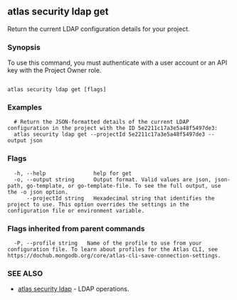 ## atlas security ldap get

Return the current LDAP configuration details for your project.


### Synopsis

To use this command, you must authenticate with a user account or an API key with the Project Owner role.



```

atlas security ldap get [flags]
```

### Examples

```
  # Return the JSON-formatted details of the current LDAP configuration in the project with the ID 5e2211c17a3e5a48f5497de3:
  atlas security ldap get --projectId 5e2211c17a3e5a48f5497de3 --output json
```


### Flags

```
  -h, --help               help for get
  -o, --output string      Output format. Valid values are json, json-path, go-template, or go-template-file. To see the full output, use the -o json option.
      --projectId string   Hexadecimal string that identifies the project to use. This option overrides the settings in the configuration file or environment variable.

```


### Flags inherited from parent commands

```
  -P, --profile string   Name of the profile to use from your configuration file. To learn about profiles for the Atlas CLI, see https://dochub.mongodb.org/core/atlas-cli-save-connection-settings.

```

### SEE ALSO


* [atlas security ldap](atlas_security_ldap.md)	- LDAP operations.



